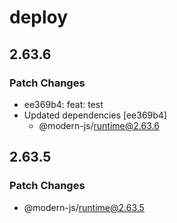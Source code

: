 # deploy

## 2.63.6

### Patch Changes

- ee369b4: feat: test
- Updated dependencies [ee369b4]
  - @modern-js/runtime@2.63.6

## 2.63.5

### Patch Changes

- @modern-js/runtime@2.63.5

